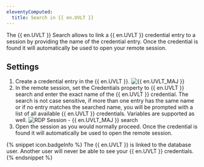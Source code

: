 ```yaml
---
eleventyComputed:
  title: Search in {{ en.UVLT }}
---
```

The {{ en.UVLT }} Search allows to link a {{ en.UVLT }} credential entry to a session by providing the name of the credential entry. Once the credential is found it will automatically be used to open your remote session.

## Settings

1. Create a credential entry in the {{ en.UVLT }}.
![{{ en.UVLT_MAJ }}](https://cdnweb.devolutions.net/docs/en/rdm/mac/clip6004.png)
1. In the remote session, set the Credentials property to {{ en.UVLT }} search and enter the exact name of the {{ en.UVLT }} credential. The search is not case sensitive, if more than one entry has the same name or if no entry matches the searched name, you will be prompted with a list of all available {{ en.UVLT }} credentials. Variables are supported as well.
![RDP Session - {{ en.UVLT_MAJ }} search](https://cdnweb.devolutions.net/docs/en/rdm/mac/clip6006.png)
1. Open the session as you would normally proceed. Once the credential is found it will automatically be used to open the remote session.

{% snippet icon.badgeInfo %}
The {{ en.UVLT }} is linked to the database user. Another user will never be able to see your {{ en.UVLT }} credentials.
{% endsnippet %}

